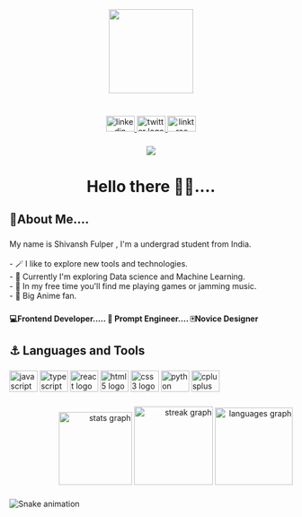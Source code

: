 
<!--
**Pin4sf/Pin4sf** is a ✨ _special_ ✨ repository because its `README.md` (this file) appears on your GitHub profile.

Here are some ideas to get you started:

- 🔭 I’m currently working on ...
- 🌱 I’m currently learning ...
- 👯 I’m looking to collaborate on ...
- 🤔 I’m looking for help with ...
- 💬 Ask me about ...
- 📫 How to reach me: ...
- 😄 Pronouns: ...
- ⚡ Fun fact: ...
-->
<div align="center">
  <img height="150" src="https://i.pinimg.com/originals/54/e3/7d/54e37d8074ebcde1d96c77d7b2a7f310.gif"  />
</div>

###

<br clear="both">

<div align="center">
  <a href="https://www.linkedin.com/in/shivansh-fulper-463968223/" target="_blank">
    <img src="https://raw.githubusercontent.com/maurodesouza/profile-readme-generator/master/src/assets/icons/social/linkedin/default.svg" width="51" height="28" alt="linkedin logo"  />
  </a>
  <a href="https://twitter.com/FulperShivansh" target="_blank">
    <img src="https://raw.githubusercontent.com/maurodesouza/profile-readme-generator/master/src/assets/icons/social/twitter/default.svg" width="51" height="28" alt="twitter logo"  />
  </a>
  <a href="https://heylink.me/ShivanshFulper/" target="_blank">
    <img src="https://raw.githubusercontent.com/maurodesouza/profile-readme-generator/master/src/assets/icons/social/linktree/default.svg" width="51" height="28" alt="linktree logo"  />
  </a>
</div>

###

<div align="center">
  <img src="https://visitor-badge.laobi.icu/badge?page_id=Pin4sf.Pin4sf&right_color=crimson&left_text=visitors"  />
</div>

###

<h1 align="center">Hello there 👋🏽....</h1>

###

<h2 align="left">👾About Me....</h2>

###

<p align="left">My name is Shivansh Fulper , I'm a undergrad student from India.<br><br>- 🪄 I like to explore new tools and technologies.<br>- 🌟 Currently I'm exploring Data science and Machine Learning.<br>- 🔮 In my free time you'll find me playing games or jamming music.<br>- 🎥 Big Anime fan.</p>

###

<h4 align="left">💻Frontend Developer.....  🤖 Prompt Engineer.... 🀄Novice Designer</h4>

###

<h2 align="left">⚓ Languages and Tools</h2>

###

<div align="left">
  <img src="https://cdn.jsdelivr.net/gh/devicons/devicon/icons/javascript/javascript-original.svg" height="38" width="50" alt="javascript logo"  />
  <img src="https://cdn.jsdelivr.net/gh/devicons/devicon/icons/typescript/typescript-original.svg" height="38" width="50" alt="typescript logo"  />
  <img src="https://cdn.jsdelivr.net/gh/devicons/devicon/icons/react/react-original.svg" height="38" width="50" alt="react logo"  />
  <img src="https://cdn.jsdelivr.net/gh/devicons/devicon/icons/html5/html5-original.svg" height="38" width="50" alt="html5 logo"  />
  <img src="https://cdn.jsdelivr.net/gh/devicons/devicon/icons/css3/css3-original.svg" height="38" width="50" alt="css3 logo"  />
  <img src="https://cdn.jsdelivr.net/gh/devicons/devicon/icons/python/python-original.svg" height="38" width="50" alt="python logo"  />
  <img src="https://cdn.jsdelivr.net/gh/devicons/devicon/icons/cplusplus/cplusplus-original.svg" height="38" width="50" alt="cplusplus logo"  />
</div>

###

<div align="right">
  <img src="https://github-readme-stats.vercel.app/api?username=Pin4sf&hide_title=false&hide_rank=false&show_icons=true&include_all_commits=true&count_private=true&disable_animations=false&theme=synthwave&locale=en&hide_border=true&order=1" height="130" alt="stats graph"  />
  <img src="https://streak-stats.demolab.com?user=Pin4sf&locale=en&mode=daily&theme=synthwave&hide_border=false&border_radius=5&order=3" height="140" alt="streak graph"  />
  <img src="https://github-readme-stats.vercel.app/api/top-langs?username=Pin4sf&locale=en&hide_title=false&layout=compact&card_width=320&langs_count=5&theme=synthwave&hide_border=true&order=2" height="138" alt="languages graph"  />
</div>

###

<img src="https://raw.githubusercontent.com/Pin4sf/Pin4sf/output/snake.svg" alt="Snake animation" />

###

